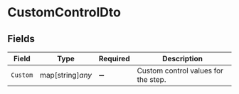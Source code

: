 # CustomControlDto


## Fields

| Field                               | Type                                | Required                            | Description                         |
| ----------------------------------- | ----------------------------------- | ----------------------------------- | ----------------------------------- |
| `Custom`                            | map[string]*any*                    | :heavy_minus_sign:                  | Custom control values for the step. |